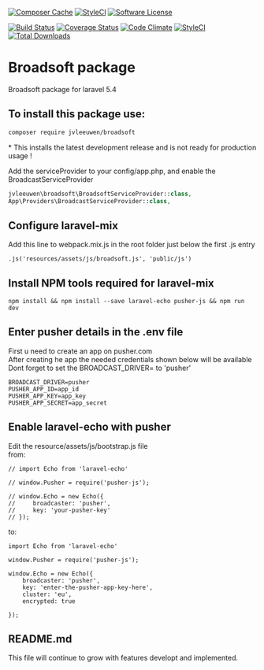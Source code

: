 [![Composer Cache](https://shield.with.social/cc/github/spatie/dashboard.spatie.be/master.svg?style=flat-square)](https://packagist.org/packages/laravel/framework)
[![StyleCI](https://styleci.io/repos/43971660/shield?branch=master)](https://styleci.io/repos/43971660)
[![Software License](https://img.shields.io/badge/license-MIT-brightgreen.svg?style=flat-square)](LICENSE.md)


[![Build Status](https://travis-ci.org/jellevl/SwaggerLume.svg?branch=master)](https://travis-ci.org/jellevl/SwaggerLume)
[![Coverage Status](https://coveralls.io/repos/github/DarkaOnLine/SwaggerLume/badge.svg?branch=master)](https://coveralls.io/github/DarkaOnLine/SwaggerLume?branch=master)
[![Code Climate](https://codeclimate.com/repos/56a70d5ba9ee680070010a05/badges/40dbc66effc417734313/gpa.svg)](https://codeclimate.com/repos/56a70d5ba9ee680070010a05/feed)
[![StyleCI](https://styleci.io/repos/50113229/shield)](https://styleci.io/repos/50113229)
[![Total Downloads](https://poser.pugx.org/DarkaOnLine/swagger-lume/downloads.svg)](https://packagist.org/packages/DarkaOnLine/swagger-lume)

# Broadsoft package
Broadsoft package for laravel  5.4

## To install this  package use:
```bash
composer require jvleeuwen/broadsoft
```
\* This installs the latest development release and is not ready for production usage !

Add the serviceProvider to your config/app.php, and enable the BroadcastServiceProvider
```php
jvleeuwen\broadsoft\BroadsoftServiceProvider::class,
App\Providers\BroadcastServiceProvider::class,
```

## Configure laravel-mix
Add this line to webpack.mix.js in the root folder just below the first .js entry
```
.js('resources/assets/js/broadsoft.js', 'public/js')
```
## Install NPM tools required for laravel-mix
```
npm install && npm install --save laravel-echo pusher-js && npm run dev
```

## Enter pusher details in the .env file
First u need to create an app on pusher.com\
After creating he app the needed credentials shown below will be available\
Dont forget to set the BROADCAST_DRIVER= to 'pusher'

```
BROADCAST_DRIVER=pusher
PUSHER_APP_ID=app_id
PUSHER_APP_KEY=app_key
PUSHER_APP_SECRET=app_secret
```

## Enable laravel-echo with pusher
Edit the resource/assets/js/bootstrap.js file\
from:
```
// import Echo from 'laravel-echo'

// window.Pusher = require('pusher-js');

// window.Echo = new Echo({
//     broadcaster: 'pusher',
//     key: 'your-pusher-key'
// });
```
to:
```
import Echo from 'laravel-echo'

window.Pusher = require('pusher-js');

window.Echo = new Echo({
    broadcaster: 'pusher',
    key: 'enter-the-pusher-app-key-here',
    cluster: 'eu',
    encrypted: true

});
```

## README.md
This file will continue to grow with features developt and implemented.